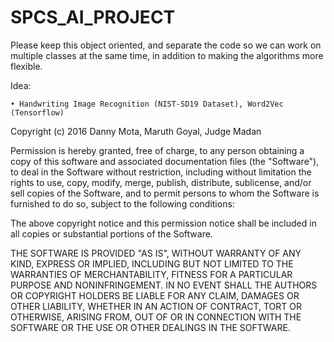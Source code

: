 # SPCS_AI_PROJECT
Please keep this object oriented, and separate the code so we can work on multiple classes at the same time, in addition to making the algorithms more flexible.

Idea:

	• Handwriting Image Recognition (NIST-SD19 Dataset), Word2Vec (Tensorflow)

Copyright (c) 2016 Danny Mota, Maruth Goyal, Judge Madan

Permission is hereby granted, free of charge, to any person obtaining a copy of this software and associated documentation files (the "Software"), to deal in the Software without restriction, including without limitation the rights to use, copy, modify, merge, publish, distribute, sublicense, and/or sell copies of the Software, and to permit persons to whom the Software is furnished to do so, subject to the following conditions:

The above copyright notice and this permission notice shall be included in all copies or substantial portions of the Software.

THE SOFTWARE IS PROVIDED "AS IS", WITHOUT WARRANTY OF ANY KIND, EXPRESS OR IMPLIED, INCLUDING BUT NOT LIMITED TO THE WARRANTIES OF MERCHANTABILITY, FITNESS FOR A PARTICULAR PURPOSE AND NONINFRINGEMENT. IN NO EVENT SHALL THE AUTHORS OR COPYRIGHT HOLDERS BE LIABLE FOR ANY CLAIM, DAMAGES OR OTHER LIABILITY, WHETHER IN AN ACTION OF CONTRACT, TORT OR OTHERWISE, ARISING FROM, OUT OF OR IN CONNECTION WITH THE SOFTWARE OR THE USE OR OTHER DEALINGS IN THE SOFTWARE.
